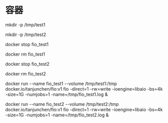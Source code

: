 # 容器

mkdir -p /tmp/test1

mkdir -p /tmp/test2

docker stop fio_test1

docker rm fio_test1

docker stop fio_test2

docker rm fio_test2

docker run --name fio_test1 --volume /tmp/test1:/tmp docker.io/tanjunchen/fio:v1 fio -direct=1 -rw=write -ioengine=libaio -bs=4k -size=1G -numjobs=1 -name=/tmp/fio_test1.log &

docker run --name fio_test2 --volume /tmp/test2:/tmp docker.io/tanjunchen/fio:v1 fio -direct=1 -rw=write -ioengine=libaio -bs=4k -size=1G -numjobs=1 -name=/tmp/fio_test2.log &

